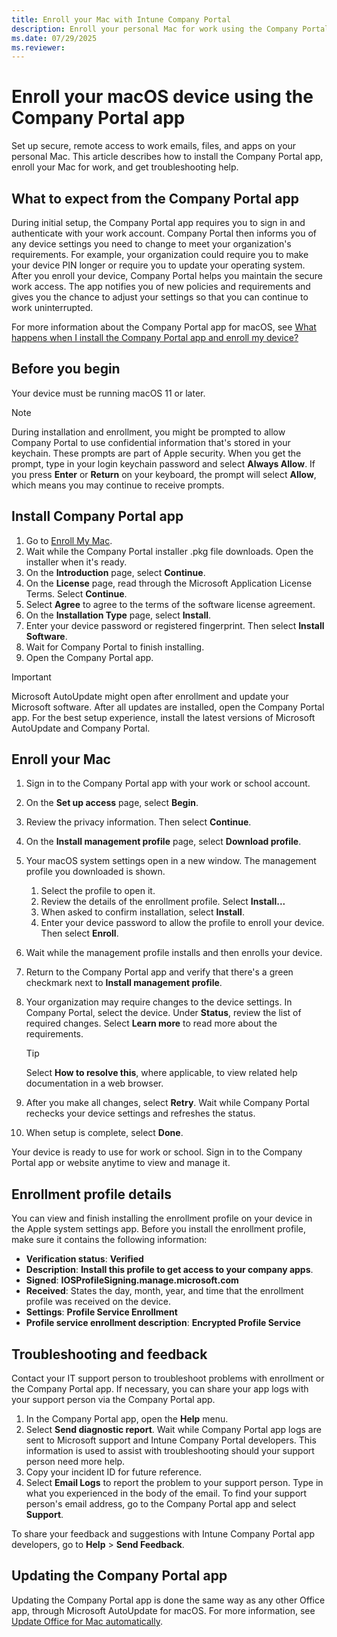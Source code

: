 ```yaml
---
title: Enroll your Mac with Intune Company Portal
description: Enroll your personal Mac for work using the Company Portal app.
ms.date: 07/29/2025
ms.reviewer:
---
```


# Enroll your macOS device using the Company Portal app

Set up secure, remote access to work emails, files, and apps on your personal Mac. This article describes how to install the Company Portal app, enroll your Mac for work, and get troubleshooting help.

## What to expect from the Company Portal app

During initial setup, the Company Portal app requires you to sign in and authenticate with your work account. Company Portal then informs you of any device settings you need to change to meet your organization's requirements. For example, your organization could require you to make your device PIN longer or require you to update your operating system. After you enroll your device, Company Portal helps you maintain the secure work access. The app notifies you of new policies and requirements and gives you the chance to adjust your settings so that you can continue to work uninterrupted.

For more information about the Company Portal app for macOS, see [What happens when I install the Company Portal app and enroll my device?](what-happens-if-you-install-the-Company-Portal-app-and-enroll-your-device-in-intune-macos.md)

## Before you begin
Your device must be running macOS 11 or later.

> [!NOTE]
> During installation and enrollment, you might be prompted to allow Company Portal to use confidential information that's stored in your keychain. These prompts are part of Apple security. When you get the prompt, type in your login keychain password and select **Always Allow**. If you press **Enter** or **Return** on your keyboard, the prompt will select **Allow**, which means you may continue to receive prompts.

## Install Company Portal app
1. Go to [Enroll My Mac](https://go.microsoft.com/fwlink/?linkid=853070).
2. Wait while the Company Portal installer .pkg file downloads. Open the installer when it's ready.
3. On the **Introduction** page, select **Continue**.
4. On the **License** page, read through the Microsoft Application License Terms. Select **Continue**.
5. Select **Agree** to agree to the terms of the software license agreement.
6. On the **Installation Type** page, select **Install**.
7. Enter your device password or registered fingerprint. Then select **Install Software**.
9. Wait for Company Portal to finish installing.
11. Open the Company Portal app.

> [!IMPORTANT]
> Microsoft AutoUpdate might open after enrollment and update your Microsoft software. After all updates are installed, open the Company Portal app. For the best setup experience, install the latest versions of Microsoft AutoUpdate and Company Portal.

## Enroll your Mac
1. Sign in to the Company Portal app with your work or school account.
1. On the **Set up access** page, select **Begin**.
1. Review the privacy information. Then select **Continue**.
1. On the **Install management profile** page, select **Download profile**.
1. Your macOS system settings open in a new window. The management profile you downloaded is shown.
    1. Select the profile to open it.
    1. Review the details of the enrollment profile. Select **Install...**
    1. When asked to confirm installation, select **Install**.
    1. Enter your device password to allow the profile to enroll your device. Then select **Enroll**.
1. Wait while the management profile installs and then enrolls your device.
1. Return to the Company Portal app and verify that there's a green checkmark next to **Install management profile**.
1. Your organization may require changes to the device settings. In Company Portal, select the device. Under **Status**, review the list of required changes. Select **Learn more** to read more about the requirements.

   > [!TIP]
   > Select **How to resolve this**, where applicable, to view related help documentation in a web browser.

1. After you make all changes, select **Retry**. Wait while Company Portal rechecks your device settings and refreshes the status.
1. When setup is complete, select **Done**.

Your device is ready to use for work or school. Sign in to the Company Portal app or website anytime to view and manage it.

## Enrollment profile details
You can view and finish installing the enrollment profile on your device in the Apple system settings app. Before you install the enrollment profile, make sure it contains the following information:

- **Verification status**: **Verified**
- **Description**: **Install this profile to get access to your company apps**.
- **Signed**: **IOSProfileSigning.manage.microsoft.com**
- **Received**: States the day, month, year, and time that the enrollment profile was received on the device.
- **Settings**: **Profile Service Enrollment**
- **Profile service enrollment description**: **Encrypted Profile Service**

## Troubleshooting and feedback

Contact your IT support person to troubleshoot problems with enrollment or the Company Portal app. If necessary, you can share your app logs with your support person via the Company Portal app.
1. In the Company Portal app, open the **Help** menu.
2. Select **Send diagnostic report**. Wait while Company Portal app logs are sent to Microsoft support and Intune Company Portal developers. This information is used to assist with troubleshooting should your support person need more help.
3. Copy your incident ID for future reference.
4. Select **Email Logs** to report the problem to your support person. Type in what you experienced in the body of the email. To find your support person's email address, go to the Company Portal app and select **Support**.

To share your feedback and suggestions with Intune Company Portal app developers, go to **Help** > **Send Feedback**.

## Updating the Company Portal app

Updating the Company Portal app is done the same way as any other Office app, through Microsoft AutoUpdate for macOS. For more information, see [Update Office for Mac automatically](https://support.office.com/article/Check-for-Office-for-Mac-updates-automatically-bfd1e497-c24d-4754-92ab-910a4074d7c1).
